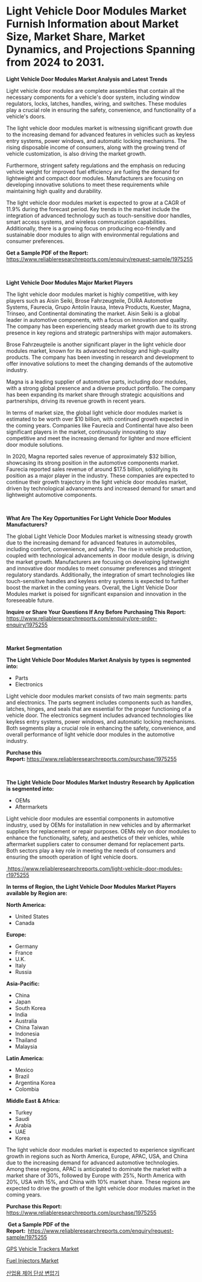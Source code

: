 <p><h1>Light Vehicle Door Modules Market Furnish Information about Market Size, Market Share, Market Dynamics, and Projections Spanning from 2024 to 2031.</h1></p><p><strong>Light Vehicle Door Modules Market Analysis and Latest Trends</strong></p>
<p><p>Light vehicle door modules are complete assemblies that contain all the necessary components for a vehicle's door system, including window regulators, locks, latches, handles, wiring, and switches. These modules play a crucial role in ensuring the safety, convenience, and functionality of a vehicle's doors.</p><p>The light vehicle door modules market is witnessing significant growth due to the increasing demand for advanced features in vehicles such as keyless entry systems, power windows, and automatic locking mechanisms. The rising disposable income of consumers, along with the growing trend of vehicle customization, is also driving the market growth.</p><p>Furthermore, stringent safety regulations and the emphasis on reducing vehicle weight for improved fuel efficiency are fueling the demand for lightweight and compact door modules. Manufacturers are focusing on developing innovative solutions to meet these requirements while maintaining high quality and durability.</p><p>The light vehicle door modules market is expected to grow at a CAGR of 11.9% during the forecast period. Key trends in the market include the integration of advanced technology such as touch-sensitive door handles, smart access systems, and wireless communication capabilities. Additionally, there is a growing focus on producing eco-friendly and sustainable door modules to align with environmental regulations and consumer preferences.</p></p>
<p><strong>Get a Sample PDF of the Report:&nbsp;</strong> <a href="https://www.reliableresearchreports.com/enquiry/request-sample/1975255">https://www.reliableresearchreports.com/enquiry/request-sample/1975255</a></p>
<p>&nbsp;</p>
<p><strong>Light Vehicle Door Modules Major Market Players</strong></p>
<p><p>The light vehicle door modules market is highly competitive, with key players such as Aisin Seiki, Brose Fahrzeugteile, DURA Automotive Systems, Faurecia, Grupo Antolin Irausa, Inteva Products, Kuester, Magna, Trinseo, and Continental dominating the market. Aisin Seiki is a global leader in automotive components, with a focus on innovation and quality. The company has been experiencing steady market growth due to its strong presence in key regions and strategic partnerships with major automakers.</p><p>Brose Fahrzeugteile is another significant player in the light vehicle door modules market, known for its advanced technology and high-quality products. The company has been investing in research and development to offer innovative solutions to meet the changing demands of the automotive industry.</p><p>Magna is a leading supplier of automotive parts, including door modules, with a strong global presence and a diverse product portfolio. The company has been expanding its market share through strategic acquisitions and partnerships, driving its revenue growth in recent years.</p><p>In terms of market size, the global light vehicle door modules market is estimated to be worth over $10 billion, with continued growth expected in the coming years. Companies like Faurecia and Continental have also been significant players in the market, continuously innovating to stay competitive and meet the increasing demand for lighter and more efficient door module solutions.</p><p>In 2020, Magna reported sales revenue of approximately $32 billion, showcasing its strong position in the automotive components market. Faurecia reported sales revenue of around $17.5 billion, solidifying its position as a major player in the industry. These companies are expected to continue their growth trajectory in the light vehicle door modules market, driven by technological advancements and increased demand for smart and lightweight automotive components.</p></p>
<p>&nbsp;</p>
<p><strong>What Are The Key Opportunities For Light Vehicle Door Modules Manufacturers?</strong></p>
<p><p>The global Light Vehicle Door Modules market is witnessing steady growth due to the increasing demand for advanced features in automobiles, including comfort, convenience, and safety. The rise in vehicle production, coupled with technological advancements in door module design, is driving the market growth. Manufacturers are focusing on developing lightweight and innovative door modules to meet consumer preferences and stringent regulatory standards. Additionally, the integration of smart technologies like touch-sensitive handles and keyless entry systems is expected to further boost the market in the coming years. Overall, the Light Vehicle Door Modules market is poised for significant expansion and innovation in the foreseeable future.</p></p>
<p><strong>Inquire or Share Your Questions If Any Before Purchasing This Report:</strong> <a href="https://www.reliableresearchreports.com/enquiry/pre-order-enquiry/1975255">https://www.reliableresearchreports.com/enquiry/pre-order-enquiry/1975255</a></p>
<p>&nbsp;</p>
<p><strong>Market Segmentation</strong></p>
<p><strong>The Light Vehicle Door Modules Market Analysis by types is segmented into:</strong></p>
<p><ul><li>Parts</li><li>Electronics</li></ul></p>
<p><p>Light vehicle door modules market consists of two main segments: parts and electronics. The parts segment includes components such as handles, latches, hinges, and seals that are essential for the proper functioning of a vehicle door. The electronics segment includes advanced technologies like keyless entry systems, power windows, and automatic locking mechanisms. Both segments play a crucial role in enhancing the safety, convenience, and overall performance of light vehicle door modules in the automotive industry.</p></p>
<p><strong>Purchase this Report:&nbsp;</strong><a href="https://www.reliableresearchreports.com/purchase/1975255">https://www.reliableresearchreports.com/purchase/1975255</a></p>
<p>&nbsp;</p>
<p><strong>The Light Vehicle Door Modules Market Industry Research by Application is segmented into:</strong></p>
<p><ul><li>OEMs</li><li>Aftermarkets</li></ul></p>
<p><p>Light vehicle door modules are essential components in automotive industry, used by OEMs for installation in new vehicles and by aftermarket suppliers for replacement or repair purposes. OEMs rely on door modules to enhance the functionality, safety, and aesthetics of their vehicles, while aftermarket suppliers cater to consumer demand for replacement parts. Both sectors play a key role in meeting the needs of consumers and ensuring the smooth operation of light vehicle doors.</p></p>
<p><a href="https://www.reliableresearchreports.com/light-vehicle-door-modules-r1975255">&nbsp;https://www.reliableresearchreports.com/light-vehicle-door-modules-r1975255</a></p>
<p><strong>In terms of Region, the Light Vehicle Door Modules Market Players available by Region are:</strong></p>
<p>
    <p> <strong> North America: </strong>
        <ul>
            <li>United States</li>
            <li>Canada</li>
        </ul>
        </p> 
    <p> <strong> Europe: </strong>
        <ul>
            <li>Germany</li>
            <li>France</li>
            <li>U.K.</li>
            <li>Italy</li>
            <li>Russia</li>
        </ul>
        </p> 
    <p> <strong> Asia-Pacific: </strong>
        <ul>
            <li>China</li>
            <li>Japan</li>
            <li>South Korea</li>
            <li>India</li>
            <li>Australia</li>
            <li>China Taiwan</li>
            <li>Indonesia</li>
            <li>Thailand</li>
            <li>Malaysia</li>
        </ul>
        </p> 
    <p> <strong> Latin America: </strong>
        <ul>
            <li>Mexico</li>
            <li>Brazil</li>
            <li>Argentina Korea</li>
            <li>Colombia</li>
        </ul>
        </p> 
    <p> <strong> Middle East & Africa: </strong>
        <ul>
            <li>Turkey</li>
            <li>Saudi</li>
            <li>Arabia</li>
            <li>UAE</li>
            <li>Korea</li>
        </ul>
    </p>
    </p>
<p><p>The light vehicle door modules market is expected to experience significant growth in regions such as North America, Europe, APAC, USA, and China due to the increasing demand for advanced automotive technologies. Among these regions, APAC is anticipated to dominate the market with a market share of 30%, followed by Europe with 25%, North America with 20%, USA with 15%, and China with 10% market share. These regions are expected to drive the growth of the light vehicle door modules market in the coming years.</p></p>
<p><strong>Purchase this Report: </strong><a href="https://www.reliableresearchreports.com/purchase/1975255">https://www.reliableresearchreports.com/purchase/1975255</a></p>
<p>&nbsp;<strong>Get a Sample PDF of the Report:&nbsp;&nbsp;</strong><a href="https://www.reliableresearchreports.com/enquiry/request-sample/1975255">https://www.reliableresearchreports.com/enquiry/request-sample/1975255</a></p>
<p><strong></strong></p>
<p><p><a href="https://github.com/SheilaBruen2023/Market-Research-Report-List-1/blob/main/gps-vehicle-trackers-market.md">GPS Vehicle Trackers Market</a></p><p><a href="https://github.com/arionmp/Market-Research-Report-List-3/blob/main/fuel-injectors-market.md">Fuel Injectors Market</a></p><p><a href="https://github.com/vsoq0zknh59/Market-Research-Report-List-2/blob/main/7166308115457.md">산업용 제어 단상 변압기</a></p></p>